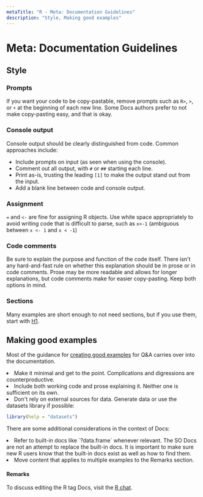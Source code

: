 ```yaml
---
metaTitle: "R - Meta: Documentation Guidelines"
description: "Style, Making good examples"
---
```


# Meta: Documentation Guidelines




## Style


### Prompts

If you want your code to be copy-pastable, remove prompts such as `R>`, `>`, or `+` at the beginning of each new line. Some Docs authors prefer to not make copy-pasting easy, and that is okay.

### Console output

Console output should be clearly distinguished from code. Common approaches include:

- Include prompts on input (as seen when using the console).
- Comment out all output, with `#` or `##` starting each line.
- Print as-is, trusting the leading `[1]` to make the output stand out from the input.
- Add a blank line between code and console output.

### Assignment

`=` and `<-` are fine for assigning R objects. Use white space appropriately to avoid writing code that is difficult to parse, such as `x<-1` (ambiguous between `x <- 1` and `x < -1`)

### Code comments

Be sure to explain the purpose and function of the code itself. There isn't any hard-and-fast rule on whether this explanation should be in prose or in code comments. Prose may be more readable and allows for longer explanations, but code comments make for easier copy-pasting. Keep both options in mind.

### Sections

Many examples are short enough to not need sections, but if you use them, start with [H1](http://stackoverflow.com/editing-help#headers).



## Making good examples


Most of the guidance for [creating good examples](http://stackoverflow.com/questions/5963269/how-to-make-a-great-r-reproducible-example) for Q&A carries over into the documentation.

<li>
Make it minimal and get to the point. Complications and digressions are counterproductive.
</li>
<li>
Include both working code and prose explaining it. Neither one is sufficient on its own.
</li>
<li>
Don't rely on external sources for data. Generate data or use the datasets library if possible:

```r
library(help = "datasets")

```


</li>

There are some additional considerations in the context of Docs:

<li>
Refer to built-in docs like `?data.frame` whenever relevant. The SO Docs are not an attempt to replace the built-in docs. It is important to make sure new R users know that the built-in docs exist as well as how to find them.
</li>
<li>
Move content that applies to multiple examples to the Remarks section.
</li>



#### Remarks


To discuss editing the R tag Docs, visit the [R chat](http://chat.stackoverflow.com/rooms/25312/r-public).

